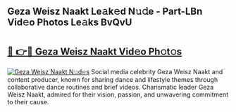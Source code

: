 ## Geza Weisz Naakt Le𝚊k𝚎d N𝚞𝚍e - Part-LBn Vid𝚎o Photos Le𝚊ks BvQvU

# <h2><a href="http://fb0upi.evod.top/?m=Geza+Weisz+Naakt">🔗 👉🔴 Geza Weisz Naakt Vid𝚎o Ph𝚘t𝚘s</a></h2>

[![Geza Weisz Naakt N𝚞d𝚎s](https://i.imgur.com/8V9OHl7.gif)](http://fb0upi.evod.top/?m=Geza+Weisz+Naakt)
Social media celebrity Geza Weisz Naakt and content producer, known for sharing dance and lifestyle themes through collaborative dance routines and brief videos. Charismatic leader Geza Weisz Naakt, admired for their vision, passion, and unwavering commitment to their cause. 

